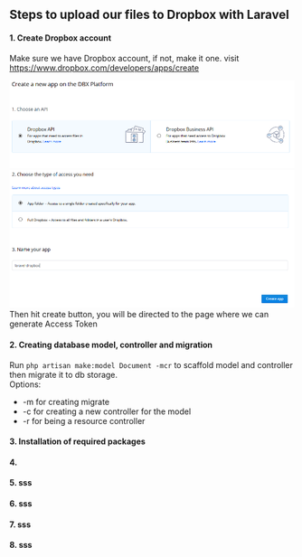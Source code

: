 ## Steps to upload our files to Dropbox with Laravel
#### 1. Create Dropbox account
Make sure we have Dropbox account, if not, make it one. visit https://www.dropbox.com/developers/apps/create <br/>

![Alt text](https://github.com/remote-software-dev/laravel-dropbox-sample/blob/master/public/image1.PNG)
![Alt text](https://github.com/remote-software-dev/laravel-dropbox-sample/blob/master/public/image2.PNG)
Then hit create button, you will be directed to the page where we can generate Access Token 
#### 2. Creating database model, controller and migration
Run `php artisan make:model Document -mcr` to scaffold model and controller then migrate it to db storage.<br/>
Options:<br/>
- -m for creating migrate
- -c for creating a new controller for the model
- -r for being a resource controller 

#### 3. Installation of required packages
#### 4. 
#### 5. sss
#### 6. sss
#### 7. sss
#### 8. sss



